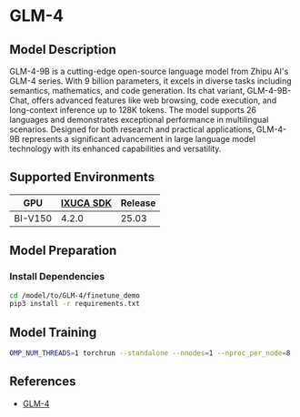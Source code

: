 # GLM-4

## Model Description

GLM-4-9B is a cutting-edge open-source language model from Zhipu AI's GLM-4 series. With 9 billion parameters, it excels
in diverse tasks including semantics, mathematics, and code generation. Its chat variant, GLM-4-9B-Chat, offers advanced
features like web browsing, code execution, and long-context inference up to 128K tokens. The model supports 26
languages and demonstrates exceptional performance in multilingual scenarios. Designed for both research and practical
applications, GLM-4-9B represents a significant advancement in large language model technology with its enhanced
capabilities and versatility.

## Supported Environments

| GPU    | [IXUCA SDK](https://gitee.com/deep-spark/deepspark#%E5%A4%A9%E6%95%B0%E6%99%BA%E7%AE%97%E8%BD%AF%E4%BB%B6%E6%A0%88-ixuca) | Release |
|--------|-----------|---------|
| BI-V150 | 4.2.0     |  25.03  |

## Model Preparation

### Install Dependencies

```bash
cd /model/to/GLM-4/finetune_demo
pip3 install -r requirements.txt
```

## Model Training

```bash
OMP_NUM_THREADS=1 torchrun --standalone --nnodes=1 --nproc_per_node=8  finetune.py  data/  THUDM/glm-4-9b-chat  configs/lora.yaml
```

## References

- [GLM-4](https://github.com/THUDM/GLM-4/tree/main)
